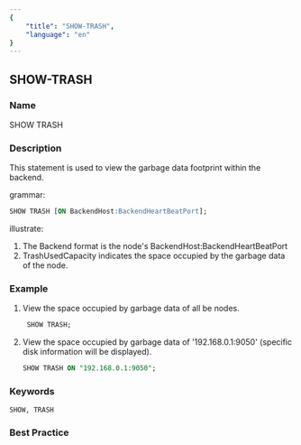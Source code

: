 ```yaml
---
{
    "title": "SHOW-TRASH",
    "language": "en"
}
---
```


<!--
Licensed to the Apache Software Foundation (ASF) under one
or more contributor license agreements. See the NOTICE file
distributed with this work for additional information
regarding copyright ownership. The ASF licenses this file
to you under the Apache License, Version 2.0 (the
"License"); you may not use this file except in compliance
with the License. You may obtain a copy of the License at

  http://www.apache.org/licenses/LICENSE-2.0

Unless required by applicable law or agreed to in writing,
software distributed under the License is distributed on an
"AS IS" BASIS, WITHOUT WARRANTIES OR CONDITIONS OF ANY
KIND, either express or implied. See the License for the
specific language governing permissions and limitations
under the License.
-->

## SHOW-TRASH

### Name

SHOW TRASH

### Description

This statement is used to view the garbage data footprint within the backend.

grammar:

```sql
SHOW TRASH [ON BackendHost:BackendHeartBeatPort];
````

illustrate:

1. The Backend format is the node's BackendHost:BackendHeartBeatPort
2. TrashUsedCapacity indicates the space occupied by the garbage data of the node.

### Example

1. View the space occupied by garbage data of all be nodes.

   ```sql
    SHOW TRASH;
   ````

2. View the space occupied by garbage data of '192.168.0.1:9050' (specific disk information will be displayed).

   ```sql
   SHOW TRASH ON "192.168.0.1:9050";
   ````

### Keywords

    SHOW, TRASH

### Best Practice